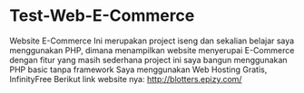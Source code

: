 # Test-Web-E-Commerce
Website E-Commerce
Ini merupakan project iseng dan sekalian belajar saya menggunakan PHP, dimana menampilkan website menyerupai E-Commerce dengan fitur yang masih sederhana
project ini saya bangun menggunakan PHP basic tanpa framework 
Saya menggunakan Web Hosting Gratis, InfinityFree 
Berikut link website nya:
http://blotters.epizy.com/
